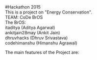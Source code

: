 #Hackathon 2015 <br>
This is a project on "Energy Conservation". <br>
TEAM: CoDe BrOS <br>
The BrOS: <br>
itaditya (Aditya Agarwal) <br>
ankitjain28may (Ankit Jain) <br>
dhruvhacks (Dhruv Srivastava) <br>
codehimanshu (Himanshu Agrawal) <br>
          
  The main features of the Project are:
   
